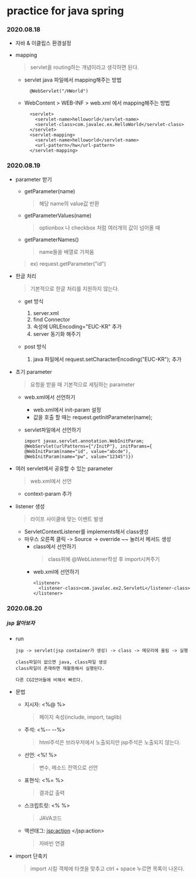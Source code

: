 # practice for java spring

### 2020.08.18

- 자바 & 이클립스 환경설정
- mapping
  > servlet을 routing하는 개념이라고 생각하면 된다.

  - servlet java 파일에서 mapping해주는 방법
    ```
      @WebServlet("/HWorld")
    ```
  - WebContent > WEB-INF > web.xml 에서 mapping해주는 방법
    ```
      <servlet>
        <servlet-name>helloworld</servlet-name>
        <servlet-class>com.javalec.ex.HelloWorld</servlet-class>
      </servlet>
      <servlet-mapping>
        <servlet-name>helloworld</servlet-name>
        <url-pattern>/hw</url-pattern>
      </servlet-mapping>
    ```

### 2020.08.19

  - parameter 받기

    - getParameter(name)
      > 해당 name의 value값 반환

    - getParameterValues(name)
      > optionbox 나 checkbox 처럼 여러개의 값이 넘어올 때

    - getParameterNames()
      > name들을 배열로 가져옴

    > ex) request.getParameter("id")

  - 한글 처리

    > 기본적으로 한글 처리를 지원하지 않는다.

    - get 방식
      1. server.xml
      1. find Connector 
      1. 속성에 URLEncoding="EUC-KR" 추가
      1. server 동기화 해주기

    - post 방식
      1. java 파일에서 request.setCharacterEncoding("EUC-KR"); 추가

  - 초기 parameter
    > 요청을 받을 때 기본적으로 세팅하는 parameter
    
    - web.xml에서 선언하기
      - web.xml에서 init-param 설정 
      - 값을 호출 할 때는 request.getInitParameter(name);

    - servlet파일에서 선언하기
      ```
      import javax.servlet.annotation.WebInitParam;
      @WebServlet(urlPatterns={"/InitP"}, initParams={ @WebInitParam(name="id", value="abcde"), @WebInitParam(name="pw", value="12345")})
      ```

  - 여러 servlet에서 공유할 수 있는 parameter
    > web.xml에서 선언
    
    - context-param 추가

  - listener 생성
    > 라이프 사이클에 맞는 이벤트 발생

    - ServletContextListener를 implements해서 class생성
    - 마우스 오른쪽 클릭 -> Source -> override ~~ 눌러서 메서드 생성
      - class에서 선언하기
        > class위에 @WebListener작성 후 import시켜주기
      - web.xml에 선언하기
        ```
        <listener>
          <listener-class>com.javalec.ex2.ServletL</listener-class>
        </listener>
        ```
### 2020.08.20

  ##### jsp 알아보자
  - run
    ```
    jsp -> servlet(jsp container가 생성) -> class -> 메모리에 올림 -> 실행
    
    class파일이 없으면 java, class파일 생성
    class파일이 존재하면 재활용해서 실행된다.
    
    다른 CGI언어들에 비해서 빠르다.
    ```
    
  - 문법
    - 지시자: <%@ %> 
      > 페이지 속성(include, import, taglib)
    - 주석: <%-- --%> 
      > html주석은 브라우저에서 노출되지만 jsp주석은 노출되지 않는다.
    - 선언: <%! %> 
      > 변수, 메소드 전역으로 선언
    - 표현식: <%= %>
      > 결과값 출력
    - 스크립트릿: <% %> 
      > JAVA코드
    - 액션태그: <jsp:action> </jsp:action>
      > 자바빈 연결
    
  - import 단축키
    > import 시킬 객체에 타겟을 맞추고 ctrl + space 누르면 목록이 나온다.